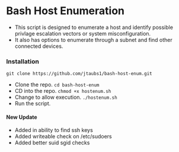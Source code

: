 # Bash Host Enumeration
- This script is designed to enumerate a host and identify possible privlage escalation vectors or system misconfiguration.
- It also has options to enumerate through a subnet and find other connected devices.
### Installation
`git clone https://github.com/jtaubs1/bash-host-enum.git`
- Clone the repo.
`cd bash-host-enum`
- CD into the repo.
`chmod +x hostenum.sh`
- Change to allow execution.
`./hostenum.sh`
- Run the script.

#### New Update
- Added in ability to find ssh keys
- Added writeable check on /etc/sudoers
- Added better suid sgid checks
